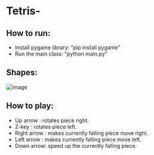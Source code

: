 # Tetris-
## How to run:
- Install pygame library: 
      "pip install pygame"
- Run the main class:
      "python main.py"
## Shapes:
![image](https://github.com/elmehdiziate/Tetris-/assets/109172506/2d93b80c-f599-4d36-a151-2a5d8ec0639e)
## How to play:
- Up arrow : rotates piece right.
- Z-key : rotates piece left.
- Right arrow : makes currently falling piece move right.
- Left arrow : makes currently falling piece move left.
- Down arrow: speed up the currently falling piece.
